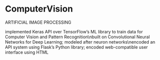 # ComputerVision
ARTIFICIAL IMAGE PROCESSING

implemented Keras API over TensorFlow’s ML library to train data for Computer Vision and Pattern Recognition\nbuilt on Convolutional Neural Networks for Deep Learning; modeled after neuron networks\nencoded an API system using Flask’s Python library; encoded web-compatible user interface using HTML
